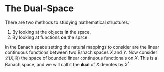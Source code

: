 # The Dual-Space

There are two methods to studying mathematical structures.

1. By looking at the objects **in** the space.
2. By looking at functions **on** the space.

In the Banach space setting the natural mappings to consider are the linear continuous functions between two Banach spaces
$X$ and $Y$. Now consider $\mathcal{L}(X, \mathbb{R})$ the space of bounded linear continuous functionals on $X$.
This is a Banach space, and we will call it the **dual** of $X$ denotes by $X^*$.


